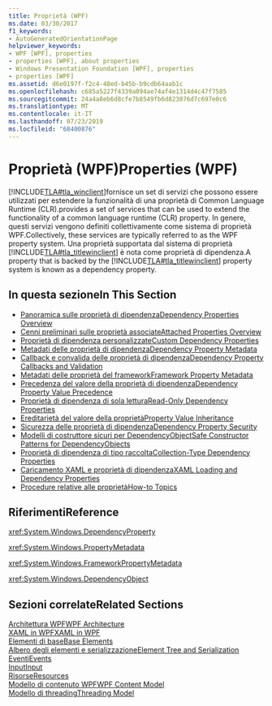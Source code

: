 ```yaml
---
title: Proprietà (WPF)
ms.date: 03/30/2017
f1_keywords:
- AutoGeneratedOrientationPage
helpviewer_keywords:
- WPF [WPF], properties
- properties [WPF], about properties
- Windows Presentation Foundation [WPF], properties
- properties [WPF]
ms.assetid: d6e0197f-f2c4-48ed-b45b-b9cdb64aab1c
ms.openlocfilehash: c685a5227f4339a094ae74af4e1314d4c47f7585
ms.sourcegitcommit: 24a4a8eb6d8cfe7b8549fb6d823076d7c697e0c6
ms.translationtype: MT
ms.contentlocale: it-IT
ms.lasthandoff: 07/23/2019
ms.locfileid: "68400876"
---
```

# <a name="properties-wpf"></a><span data-ttu-id="571bb-102">Proprietà (WPF)</span><span class="sxs-lookup"><span data-stu-id="571bb-102">Properties (WPF)</span></span>
[!INCLUDE[TLA#tla_winclient](../../../../includes/tlasharptla-winclient-md.md)]<span data-ttu-id="571bb-103">fornisce un set di servizi che possono essere utilizzati per estendere la funzionalità di una proprietà di Common Language Runtime (CLR).</span><span class="sxs-lookup"><span data-stu-id="571bb-103">provides a set of services that can be used to extend the functionality of a common language runtime (CLR) property.</span></span> <span data-ttu-id="571bb-104">In genere, questi servizi vengono definiti collettivamente come sistema di proprietà WPF.</span><span class="sxs-lookup"><span data-stu-id="571bb-104">Collectively, these services are typically referred to as the WPF property system.</span></span> <span data-ttu-id="571bb-105">Una proprietà supportata dal sistema di proprietà [!INCLUDE[TLA#tla_titlewinclient](../../../../includes/tlasharptla-titlewinclient-md.md)] è nota come proprietà di dipendenza.</span><span class="sxs-lookup"><span data-stu-id="571bb-105">A property that is backed by the [!INCLUDE[TLA#tla_titlewinclient](../../../../includes/tlasharptla-titlewinclient-md.md)] property system is known as a dependency property.</span></span>  
  
## <a name="in-this-section"></a><span data-ttu-id="571bb-106">In questa sezione</span><span class="sxs-lookup"><span data-stu-id="571bb-106">In This Section</span></span>  
- [<span data-ttu-id="571bb-107">Panoramica sulle proprietà di dipendenza</span><span class="sxs-lookup"><span data-stu-id="571bb-107">Dependency Properties Overview</span></span>](dependency-properties-overview.md)
- [<span data-ttu-id="571bb-108">Cenni preliminari sulle proprietà associate</span><span class="sxs-lookup"><span data-stu-id="571bb-108">Attached Properties Overview</span></span>](attached-properties-overview.md)
- [<span data-ttu-id="571bb-109">Proprietà di dipendenza personalizzate</span><span class="sxs-lookup"><span data-stu-id="571bb-109">Custom Dependency Properties</span></span>](custom-dependency-properties.md)
- [<span data-ttu-id="571bb-110">Metadati delle proprietà di dipendenza</span><span class="sxs-lookup"><span data-stu-id="571bb-110">Dependency Property Metadata</span></span>](dependency-property-metadata.md)
- [<span data-ttu-id="571bb-111">Callback e convalida delle proprietà di dipendenza</span><span class="sxs-lookup"><span data-stu-id="571bb-111">Dependency Property Callbacks and Validation</span></span>](dependency-property-callbacks-and-validation.md)
- [<span data-ttu-id="571bb-112">Metadati delle proprietà del framework</span><span class="sxs-lookup"><span data-stu-id="571bb-112">Framework Property Metadata</span></span>](framework-property-metadata.md)
- [<span data-ttu-id="571bb-113">Precedenza del valore della proprietà di dipendenza</span><span class="sxs-lookup"><span data-stu-id="571bb-113">Dependency Property Value Precedence</span></span>](dependency-property-value-precedence.md)
- [<span data-ttu-id="571bb-114">Proprietà di dipendenza di sola lettura</span><span class="sxs-lookup"><span data-stu-id="571bb-114">Read-Only Dependency Properties</span></span>](read-only-dependency-properties.md)
- [<span data-ttu-id="571bb-115">Ereditarietà del valore della proprietà</span><span class="sxs-lookup"><span data-stu-id="571bb-115">Property Value Inheritance</span></span>](property-value-inheritance.md)
- [<span data-ttu-id="571bb-116">Sicurezza delle proprietà di dipendenza</span><span class="sxs-lookup"><span data-stu-id="571bb-116">Dependency Property Security</span></span>](dependency-property-security.md)
- [<span data-ttu-id="571bb-117">Modelli di costruttore sicuri per DependencyObject</span><span class="sxs-lookup"><span data-stu-id="571bb-117">Safe Constructor Patterns for DependencyObjects</span></span>](safe-constructor-patterns-for-dependencyobjects.md)
- [<span data-ttu-id="571bb-118">Proprietà di dipendenza di tipo raccolta</span><span class="sxs-lookup"><span data-stu-id="571bb-118">Collection-Type Dependency Properties</span></span>](collection-type-dependency-properties.md)
- [<span data-ttu-id="571bb-119">Caricamento XAML e proprietà di dipendenza</span><span class="sxs-lookup"><span data-stu-id="571bb-119">XAML Loading and Dependency Properties</span></span>](xaml-loading-and-dependency-properties.md)
- [<span data-ttu-id="571bb-120">Procedure relative alle proprietà</span><span class="sxs-lookup"><span data-stu-id="571bb-120">How-to Topics</span></span>](properties-how-to-topics.md)
  
## <a name="reference"></a><span data-ttu-id="571bb-121">Riferimenti</span><span class="sxs-lookup"><span data-stu-id="571bb-121">Reference</span></span>  
 <xref:System.Windows.DependencyProperty>  
  
 <xref:System.Windows.PropertyMetadata>  
  
 <xref:System.Windows.FrameworkPropertyMetadata>  
  
 <xref:System.Windows.DependencyObject>  
  
## <a name="related-sections"></a><span data-ttu-id="571bb-122">Sezioni correlate</span><span class="sxs-lookup"><span data-stu-id="571bb-122">Related Sections</span></span>  
 [<span data-ttu-id="571bb-123">Architettura WPF</span><span class="sxs-lookup"><span data-stu-id="571bb-123">WPF Architecture</span></span>](wpf-architecture.md)  
  [<span data-ttu-id="571bb-124">XAML in WPF</span><span class="sxs-lookup"><span data-stu-id="571bb-124">XAML in WPF</span></span>](xaml-in-wpf.md)  
  [<span data-ttu-id="571bb-125">Elementi di base</span><span class="sxs-lookup"><span data-stu-id="571bb-125">Base Elements</span></span>](base-elements.md)  
  [<span data-ttu-id="571bb-126">Albero degli elementi e serializzazione</span><span class="sxs-lookup"><span data-stu-id="571bb-126">Element Tree and Serialization</span></span>](element-tree-and-serialization.md)  
  [<span data-ttu-id="571bb-127">Eventi</span><span class="sxs-lookup"><span data-stu-id="571bb-127">Events</span></span>](events-wpf.md)  
  [<span data-ttu-id="571bb-128">Input</span><span class="sxs-lookup"><span data-stu-id="571bb-128">Input</span></span>](input-wpf.md)  
  [<span data-ttu-id="571bb-129">Risorse</span><span class="sxs-lookup"><span data-stu-id="571bb-129">Resources</span></span>](resources-wpf.md)  
  [<span data-ttu-id="571bb-130">Modello di contenuto WPF</span><span class="sxs-lookup"><span data-stu-id="571bb-130">WPF Content Model</span></span>](../controls/wpf-content-model.md)  
  [<span data-ttu-id="571bb-131">Modello di threading</span><span class="sxs-lookup"><span data-stu-id="571bb-131">Threading Model</span></span>](threading-model.md)
